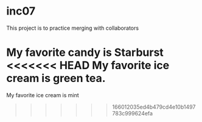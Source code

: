 # inc07

This project is to practice merging with collaborators

My favorite candy is Starburst
<<<<<<< HEAD
My favorite ice cream is green tea.
=======
My favorite ice cream is mint
>>>>>>> 166012035ed4b479cd4e10b1497783c999624efa
